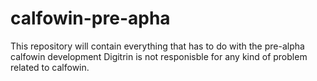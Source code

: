 # calfowin-pre-apha
This repository will contain everything that has to do with the pre-alpha calfowin development
Digitrin is not responisble for any kind of problem related to calfowin.

